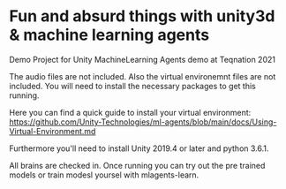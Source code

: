 # Fun and absurd things with unity3d & machine learning agents
Demo Project for Unity MachineLearning Agents demo at Teqnation 2021

The audio files are not included. Also the virtual environemnt files are not included. You will need to install the necessary packages to get this running.

Here you can find a quick guide to install your virtual environment: https://github.com/Unity-Technologies/ml-agents/blob/main/docs/Using-Virtual-Environment.md

Furthermore you'll need to install Unity 2019.4 or later and python 3.6.1.

All brains are checked in. Once running you can try out the pre trained models or train modesl yoursel with mlagents-learn.
